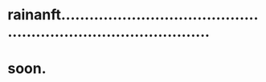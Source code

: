 # rainanft.....................................................................................
# soon.
